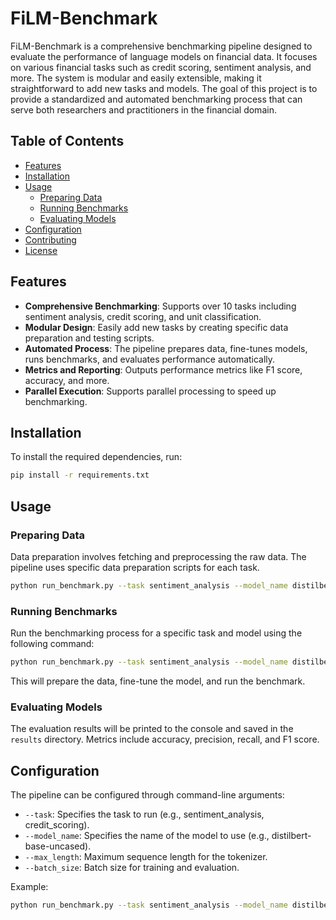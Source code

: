 # FiLM-Benchmark

FiLM-Benchmark is a comprehensive benchmarking pipeline designed to evaluate the performance of language models on financial data. It focuses on various financial tasks such as credit scoring, sentiment analysis, and more. The system is modular and easily extensible, making it straightforward to add new tasks and models. The goal of this project is to provide a standardized and automated benchmarking process that can serve both researchers and practitioners in the financial domain.

## Table of Contents

- [Features](#features)
- [Installation](#installation)
- [Usage](#usage)
  - [Preparing Data](#preparing-data)
  - [Running Benchmarks](#running-benchmarks)
  - [Evaluating Models](#evaluating-models)
- [Configuration](#configuration)
- [Contributing](#contributing)
- [License](#license)

## Features

- **Comprehensive Benchmarking**: Supports over 10 tasks including sentiment analysis, credit scoring, and unit classification.
- **Modular Design**: Easily add new tasks by creating specific data preparation and testing scripts.
- **Automated Process**: The pipeline prepares data, fine-tunes models, runs benchmarks, and evaluates performance automatically.
- **Metrics and Reporting**: Outputs performance metrics like F1 score, accuracy, and more.
- **Parallel Execution**: Supports parallel processing to speed up benchmarking.

## Installation

To install the required dependencies, run:

```bash
pip install -r requirements.txt
```

## Usage

### Preparing Data

Data preparation involves fetching and preprocessing the raw data. The pipeline uses specific data preparation scripts for each task.

```bash
python run_benchmark.py --task sentiment_analysis --model_name distilbert-base-uncased
```

### Running Benchmarks

Run the benchmarking process for a specific task and model using the following command:

```bash
python run_benchmark.py --task sentiment_analysis --model_name distilbert-base-uncased
```

This will prepare the data, fine-tune the model, and run the benchmark.

### Evaluating Models

The evaluation results will be printed to the console and saved in the `results` directory. Metrics include accuracy, precision, recall, and F1 score.

## Configuration

The pipeline can be configured through command-line arguments:

- `--task`: Specifies the task to run (e.g., sentiment_analysis, credit_scoring).
- `--model_name`: Specifies the name of the model to use (e.g., distilbert-base-uncased).
- `--max_length`: Maximum sequence length for the tokenizer.
- `--batch_size`: Batch size for training and evaluation.

Example:

```bash
python run_benchmark.py --task sentiment_analysis --model_name distilbert-base-uncased --max_length 128 --batch_size 32 --epochs 3
```
